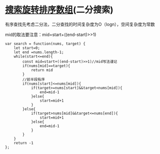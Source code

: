 # [ 搜索旋转排序数组](https://leetcode-cn.com/problems/search-in-rotated-sorted-array/)(二分搜索)

有序查找先考虑二分法，二分查找的时间复杂度为O（logn），空间复杂度为常数

mid的取法要注意：mid=start+((end-start)>>1)

```var search = function(nums, target) {
var search = function(nums, target) {
    let start=0;
    let end =nums.length-1;
    while(start<=end){
        const mid=start+((end-start)>>1)//mid写法谨记
        if(nums[mid]==target){
            return mid
        }
        //前半段有序
        if(nums[start]<=nums[mid]){
            if(target>=nums[start]&&target<nums[mid]){
                end=mid-1
            }else{
                start=mid+1
            }
        }else{
            if(target>nums[mid]&&target<=nums[end]){
                start=mid+1
            }else{
                end=mid-1
            }
        }
    }
    return -1
};
```

